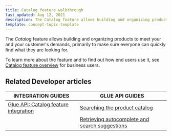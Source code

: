 ```yaml
---
title: Catalog feature walkthrough
last_updated: Aug 12, 2021
description: The Catalog feature allows building and organizing products to meet your and your customer's demands, primarily to make sure everyone can quickly find what they are looking for
template: concept-topic-template
---
```


The _Catalog_ feature allows building and organizing products to meet your and your customer's demands, primarily to make sure everyone can quickly find what they are looking for.

To learn more about the feature and to find out how end users use it, see [Catalog feature overview](/docs/scos/user/features/{{page.version}}/catalog.html) for business users.


## Related Developer articles

|INTEGRATION GUIDES  | GLUE API GUIDES  |
|---------|---------|
| [Glue API: Catalog feature integration](/docs/scos/dev/migration-and-integration/{{page.version}}/feature-integration-guides/glue-api/glue-api-catalog-feature-integration.html)  | [Searching the product catalog](/docs/scos/dev/glue-api-guides/{{page.version}}/searching-the-product-catalog.html) |
|  | [Retrieving autocomplete and search suggestions](/docs/scos/dev/glue-api-guides/{{page.version}}/retrieving-autocomplete-and-search-suggestions.html)  |
